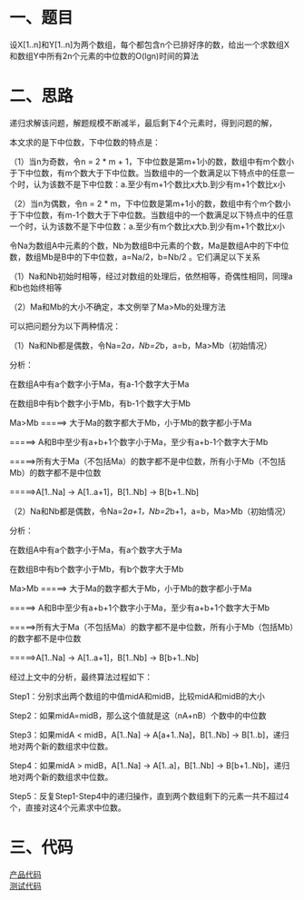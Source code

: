 # 一、题目

设X[1..n]和Y[1..n]为两个数组，每个都包含n个已排好序的数，给出一个求数组X和数组Y中所有2n个元素的中位数的O(lgn)时间的算法



# 二、思路

递归求解该问题，解题规模不断减半，最后剩下4个元素时，得到问题的解，

本文求的是下中位数，下中位数的特点是：

（1）当n为奇数，令n = 2 * m + 1，下中位数是第m+1小的数，数组中有m个数小于下中位数，有m个数大于下中位数。当数组中的一个数满足以下特点中的任意一个时，认为该数不是下中位数：a.至少有m+1个数比x大b.到少有m+1个数比x小

（2）当n为偶数，令n = 2 * m，下中位数是第m+1小的数，数组中有个m个数小于下中位数，有m-1个数大于下中位数。当数组中的一个数满足以下特点中的任意一个时，认为该数不是下中位数：a.至少有m个数比x大b.到少有m+1个数比x小

令Na为数组A中元素的个数，Nb为数组B中元素的个数，Ma是数组A中的下中位数，数组Mb是B中的下中位数，a=Na/2，b=Nb/2 。它们满足以下关系

（1）Na和Nb初始时相等，经过对数组的处理后，依然相等，奇偶性相同，同理a和b也始终相等

（2）Ma和Mb的大小不确定，本文例举了Ma>Mb的处理方法

可以把问题分为以下两种情况：

（1）Na和Nb都是偶数，令Na=2*a，Nb=2*b，a=b，Ma>Mb（初始情况）

分析：

在数组A中有a个数字小于Ma，有a-1个数字大于Ma

在数组B中有b个数字小于Mb，有b-1个数字大于Mb

Ma>Mb =====> 大于Ma的数字都大于Mb，小于Mb的数字都小于Ma

=====> A和B中至少有a+b+1个数字小于Ma，至少有a+b-1个数字大于Mb

=====>所有大于Ma（不包括Ma）的数字都不是中位数，所有小于Mb（不包括Mb）的数字都不是中位数

=====>A[1..Na] -> A[1..a+1]，B[1..Nb] -> B[b+1..Nb]

（2）Na和Nb都是偶数，令Na=2*a+1，Nb=2*b+1，a=b，Ma>Mb（初始情况）

分析：



在数组A中有a个数字小于Ma，有a个数字大于Ma

在数组B中有b个数字小于Mb，有b个数字大于Mb

Ma>Mb =====> 大于Ma的数字都大于Mb，小于Mb的数字都小于Ma

=====> A和B中至少有a+b+1个数字小于Ma，至少有a+b+1个数字大于Mb

=====>所有大于Ma（不包括Ma）的数字都不是中位数，所有小于Mb（包括Mb）的数字都不是中位数

=====>A[1..Na] -> A[1..a+1]，B[1..Nb] -> B[b+1..Nb]

经过上文中的分析，最终算法过程如下：

Step1：分别求出两个数组的中值midA和midB，比较midA和midB的大小

Step2：如果midA=midB，那么这个值就是这（nA+nB）个数中的中位数

Step3：如果midA < midB，A[1..Na] -> A[a+1..Na]，B[1..Nb] -> B[1..b]，递归地对两个新的数组求中位数。

Step4：如果midA > midB，A[1..Na] -> A[1..a]，B[1..Nb] -> B[b+1..Nb]，递归地对两个新的数组求中位数。

Step5：反复Step1-Step4中的递归操作，直到两个数组剩下的元素一共不超过4个，直接对这4个元素求中位数。



# 三、代码

[产品代码](https://code.csdn.net/mishifangxiangdefeng/algoritmcollection/tree/master/src/Exercise9_3_8.cpp)  
[测试代码](https://code.csdn.net/mishifangxiangdefeng/algoritmcollection/tree/master/tst/cases/Exercise9_3_8Test.cpp)  